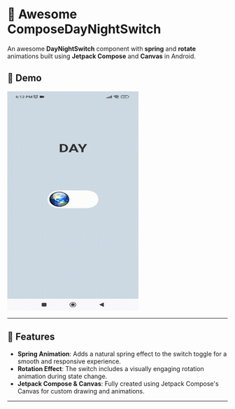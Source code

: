 # 🎨 Awesome ComposeDayNightSwitch

An awesome **DayNightSwitch** component with **spring** and **rotate** animations built using **Jetpack Compose** and **Canvas** in Android.

## 🎥 Demo

<img src="https://github.com/masoud1993/ComposeDayNightSwitch/blob/master/demo/DayNightSwitch.gif" height="500" width="300" />

---

## 🚀 Features

- **Spring Animation**: Adds a natural spring effect to the switch toggle for a smooth and responsive experience.
- **Rotation Effect**: The switch includes a visually engaging rotation animation during state change.
- **Jetpack Compose & Canvas**: Fully created using Jetpack Compose's Canvas for custom drawing and animations.
---
